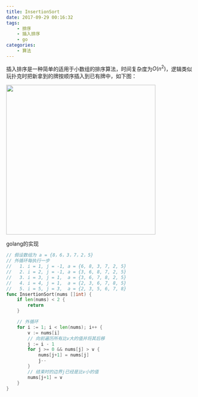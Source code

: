 ```yaml
---
title: InsertionSort
date: 2017-09-29 00:16:32
tags:
    - 排序
    - 插入排序
    - go
categories:
    - 算法
---
```


插入排序是一种简单的适用于小数组的排序算法，时间复杂度为$O(n^2)$，逻辑类似玩扑克时把新拿到的牌按顺序插入到已有牌中，如下图：

<img src="http://owo5nif4b.bkt.clouddn.com/Insertion-Sort.jpg" width="400">

<!-- more -->

golang的实现

```go
// 假设数组为 a = {8，6，3，7，2，5}
// 外循环每执行一步
//   1. i = 1, j = -1, a = {6, 8, 3, 7, 2, 5}
//   2. i = 2, j = -1, a = {3, 6, 8, 7, 2, 5}
//   3. i = 3, j = 1,  a = {3, 6, 7, 8, 2, 5}
//   4. i = 4, j = 1,  a = {2, 3, 6, 7, 8, 5}
//   5. i = 5, j = 3,  a = {2, 3, 5, 6, 7, 8}
func InsertionSort(nums []int) {
	if len(nums) < 2 {
		return
	}

	// 外循环
	for i := 1; i < len(nums); i++ {
		v := nums[i]
		// 向前遍历所有比v大的值并将其后移
		j := i - 1
		for j >= 0 && nums[j] > v {
			nums[j+1] = nums[j]
			j--
		}
		// 结束时的边界j已经是比v小的值
		nums[j+1] = v
	}
}
```

